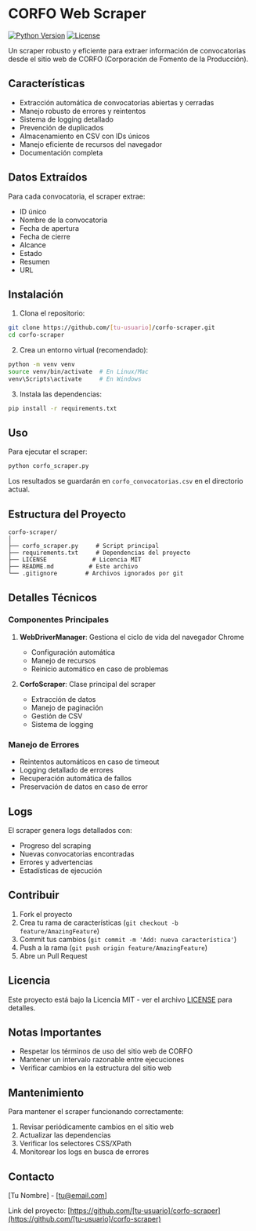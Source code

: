 # CORFO Web Scraper

[![Python Version](https://img.shields.io/badge/python-3.8%2B-blue)](https://www.python.org/downloads/)
[![License](https://img.shields.io/badge/license-MIT-green)](LICENSE)

Un scraper robusto y eficiente para extraer información de convocatorias desde el sitio web de CORFO (Corporación de Fomento de la Producción).

## Características

- Extracción automática de convocatorias abiertas y cerradas
- Manejo robusto de errores y reintentos
- Sistema de logging detallado
- Prevención de duplicados
- Almacenamiento en CSV con IDs únicos
- Manejo eficiente de recursos del navegador
- Documentación completa

## Datos Extraídos

Para cada convocatoria, el scraper extrae:
- ID único
- Nombre de la convocatoria
- Fecha de apertura
- Fecha de cierre
- Alcance
- Estado
- Resumen
- URL

## Instalación

1. Clona el repositorio:
```bash
git clone https://github.com/[tu-usuario]/corfo-scraper.git
cd corfo-scraper
```

2. Crea un entorno virtual (recomendado):
```bash
python -m venv venv
source venv/bin/activate  # En Linux/Mac
venv\Scripts\activate     # En Windows
```

3. Instala las dependencias:
```bash
pip install -r requirements.txt
```

## Uso

Para ejecutar el scraper:

```bash
python corfo_scraper.py
```

Los resultados se guardarán en `corfo_convocatorias.csv` en el directorio actual.

## Estructura del Proyecto

```
corfo-scraper/
│
├── corfo_scraper.py     # Script principal
├── requirements.txt     # Dependencias del proyecto
├── LICENSE             # Licencia MIT
├── README.md          # Este archivo
└── .gitignore        # Archivos ignorados por git
```

## Detalles Técnicos

### Componentes Principales

1. **WebDriverManager**: Gestiona el ciclo de vida del navegador Chrome
   - Configuración automática
   - Manejo de recursos
   - Reinicio automático en caso de problemas

2. **CorfoScraper**: Clase principal del scraper
   - Extracción de datos
   - Manejo de paginación
   - Gestión de CSV
   - Sistema de logging

### Manejo de Errores

- Reintentos automáticos en caso de timeout
- Logging detallado de errores
- Recuperación automática de fallos
- Preservación de datos en caso de error

## Logs

El scraper genera logs detallados con:
- Progreso del scraping
- Nuevas convocatorias encontradas
- Errores y advertencias
- Estadísticas de ejecución

## Contribuir

1. Fork el proyecto
2. Crea tu rama de características (`git checkout -b feature/AmazingFeature`)
3. Commit tus cambios (`git commit -m 'Add: nueva característica'`)
4. Push a la rama (`git push origin feature/AmazingFeature`)
5. Abre un Pull Request

## Licencia

Este proyecto está bajo la Licencia MIT - ver el archivo [LICENSE](LICENSE) para detalles.

## Notas Importantes

- Respetar los términos de uso del sitio web de CORFO
- Mantener un intervalo razonable entre ejecuciones
- Verificar cambios en la estructura del sitio web

## Mantenimiento

Para mantener el scraper funcionando correctamente:
1. Revisar periódicamente cambios en el sitio web
2. Actualizar las dependencias
3. Verificar los selectores CSS/XPath
4. Monitorear los logs en busca de errores

## Contacto

[Tu Nombre] - [tu@email.com]

Link del proyecto: [https://github.com/[tu-usuario]/corfo-scraper](https://github.com/[tu-usuario]/corfo-scraper)
